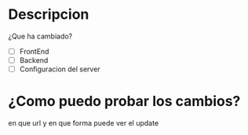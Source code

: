# Descripcion
¿Que ha cambiado?

- [ ] FrontEnd
- [ ] Backend
- [ ] Configuracion del server

# ¿Como puedo probar los cambios?
en que url y en que forma puede ver el update
